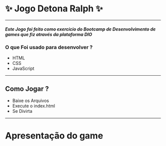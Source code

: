 # ✨ Jogo Detona Ralph ✨



---


##### Este Jogo foi feito como exercicio do Bootcamp de Desenvolvimento de games que fiz através da plataforma DIO

### O que Foi usado para desenvolver ?
- HTML
- CSS
- JavaScript

---
## Como Jogar ?

- Baixe os Arquivos
- Execute o index.html
- Se Divirta
---
# Apresentação do game
![]()


